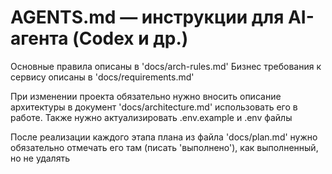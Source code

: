 # AGENTS.md — инструкции для AI-агента (Codex и др.)

Основные правила  описаны в 'docs/arch-rules.md'
Бизнес требования к сервису описаны в 'docs/requirements.md'

При изменении проекта обязательно нужно вносить описание архитектуры в документ 'docs/architecture.md' использовать его в работе. Также нужно актуализировать .env.example и .env файлы

После реализации каждого этапа плана из файла 'docs/plan.md' нужно обязательно отмечать его там (писать 'выполнено'), как выполненный, но не удалять